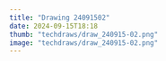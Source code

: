 ```yaml
---
title: "Drawing 24091502"
date: 2024-09-15T18:18
thumb: "techdraws/draw_240915-02.png"
image: "techdraws/draw_240915-02.png"
---
```

